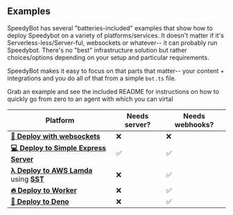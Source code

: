 ## Examples

SpeedyBot has several "batteries-included" examples that show how to deploy Speedybot on a variety of platforms/services. It doesn't matter if it's Serverless-less/Server-ful, websockets or whatever-- it can probably run Speedybot. There's no "best" infrastructure solution but rather choices/options depending on your setup and particular requirements.

SpeedyBot makes it easy to focus on that parts that matter-- your content + integrations and you do all of that from a simple `bot.ts` file.

Grab an example and see the included README for instructions on how to quickly go from zero to an agent with which you can virtal

| Platform                                                                                   | Needs server? | Needs webhooks? |
| ------------------------------------------------------------------------------------------ | ------------- | --------------- |
| **[🔌 Deploy with websockets](./examples/speedybot-starter/README.md)**                    | ❌            | ❌              |
| **[💻 Deploy to Simple Express Server](./examples/standard-server/README.md)**             | ✅            | ✅              |
| **[λ Deploy to AWS Lamda](./examples/lambda/README.md)** using **[SST](https://sst.dev/)** | ❌            | ✅              |
| **[🔥 Deploy to Worker](./examples/worker/README.md)**                                     | ❌            | ✅              |
| **[🦖 Deploy to Deno](./examples/deno/README.md)**                                         | ❌            | ✅              |
